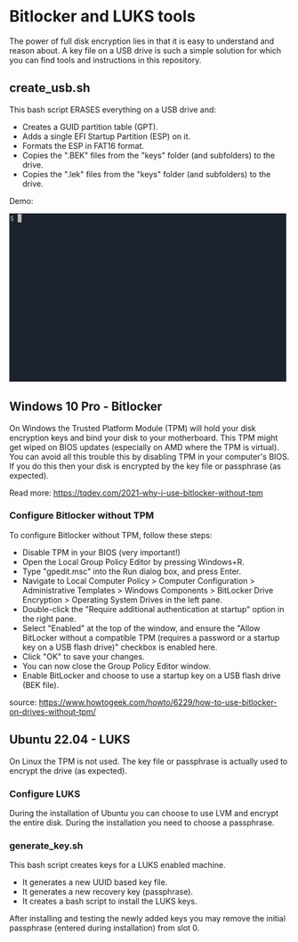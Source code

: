 # Bitlocker and LUKS tools

The power of full disk encryption lies in that it is easy to understand and reason about. A key file on a USB drive is such a simple solution for which you can find tools and instructions in this repository.

## create_usb.sh

This bash script ERASES everything on a USB drive and:

- Creates a GUID partition table (GPT).
- Adds a single EFI Startup Partition (ESP) on it.
- Formats the ESP in FAT16 format.
- Copies the ".BEK" files from the "keys" folder (and subfolders) to the drive.
- Copies the ".lek" files from the "keys" folder (and subfolders) to the drive.

Demo:

![create_usb.sh screencast](create_usb.gif)

## Windows 10 Pro - Bitlocker

On Windows the Trusted Platform Module (TPM) will hold your disk encryption keys and bind your disk to your motherboard. This TPM might get wiped on BIOS updates (especially on AMD where the TPM is virtual). You can avoid all this trouble this by disabling TPM in your computer's BIOS. If you do this then your disk is encrypted by the key file or passphrase (as expected). 

Read more: https://tqdev.com/2021-why-i-use-bitlocker-without-tpm

### Configure Bitlocker without TPM

To configure Bitlocker without TPM, follow these steps:

  - Disable TPM in your BIOS (very important!)
  - Open the Local Group Policy Editor by pressing Windows+R.
  - Type "gpedit.msc" into the Run dialog box, and press Enter.
  - Navigate to Local Computer Policy > Computer Configuration > Administrative Templates > Windows Components > BitLocker Drive Encryption > Operating System Drives in the left pane.
  - Double-click the "Require additional authentication at startup" option in the right pane.
  - Select "Enabled" at the top of the window, and ensure the "Allow BitLocker without a compatible TPM (requires a password or a startup key on a USB flash drive)" checkbox is enabled here.
  - Click "OK" to save your changes.
  - You can now close the Group Policy Editor window.
  - Enable BitLocker and choose to use a startup key on a USB flash drive (BEK file).

source: https://www.howtogeek.com/howto/6229/how-to-use-bitlocker-on-drives-without-tpm/

## Ubuntu 22.04 - LUKS

On Linux the TPM is not used. The key file or passphrase is actually used to encrypt the drive (as expected).

### Configure LUKS

During the installation of Ubuntu you can choose to use LVM and encrypt the entire disk. During the installation you need to choose a passphrase. 

### generate_key.sh

This bash script creates keys for a LUKS enabled machine.

- It generates a new UUID based key file.
- It generates a new recovery key (passphrase).
- It creates a bash script to install the LUKS keys.

After installing and testing the newly added keys you may remove the initial passphrase (entered during installation) from slot 0.
